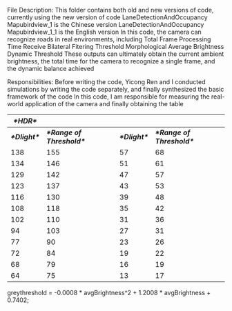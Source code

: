 File Description:
This folder contains both old and new versions of code, currently using the new version of code
LaneDetectionAndOccupancy Mapubirdview_1 is the Chinese version
LaneDetectionAndOccupancy Mapubirdview_1_1 is the English version
In this code, the camera can recognize roads in real environments, including
Total Frame Processing Time
Receive
Bilateral Fitering
Threshold
Morphological
Average Brightness
Dynamic Threshold
These outputs can ultimately obtain the current ambient brightness, the total time for the camera to recognize a single frame, and the dynamic balance achieved



Responsibilities:
Before writing the code, Yicong Ren and I conducted simulations by writing the code separately, and finally synthesized the basic framework of the code
In this code, I am responsible for measuring the real-world application of the camera and finally obtaining the table



| ***\*HDR\****    |                              |                  |                              |
| ---------------- | ---------------------------- | ---------------- | ---------------------------- |
| ***\*Dlight\**** | ***\*Range of Threshold\**** | ***\*Dlight\**** | ***\*Range of Threshold\**** |
| 138              | 155                          | 57               | 68                           |
| 134              | 146                          | 51               | 61                           |
| 129              | 142                          | 47               | 57                           |
| 123              | 137                          | 43               | 53                           |
| 116              | 130                          | 39               | 48                           |
| 108              | 118                          | 35               | 42                           |
| 102              | 110                          | 31               | 36                           |
| 94               | 103                          | 27               | 31                           |
| 77               | 90                           | 23               | 26                           |
| 72               | 84                           | 19               | 22                           |
| 68               | 79                           | 16               | 19                           |
| 64               | 75                           | 13               | 17                           |

greythreshold = -0.0008 * avgBrightness^2 + 1.2008 * avgBrightness + 0.7402;